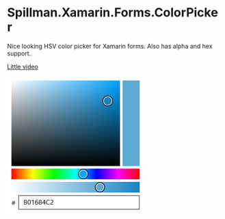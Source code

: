 # Spillman.Xamarin.Forms.ColorPicker

Nice looking HSV color picker for Xamarin forms. Also has alpha and hex support.

[Little video](https://www.youtube.com/watch?v=W_UKZ1tD19Y)

![Color picker screenshot](screenshot.png)
